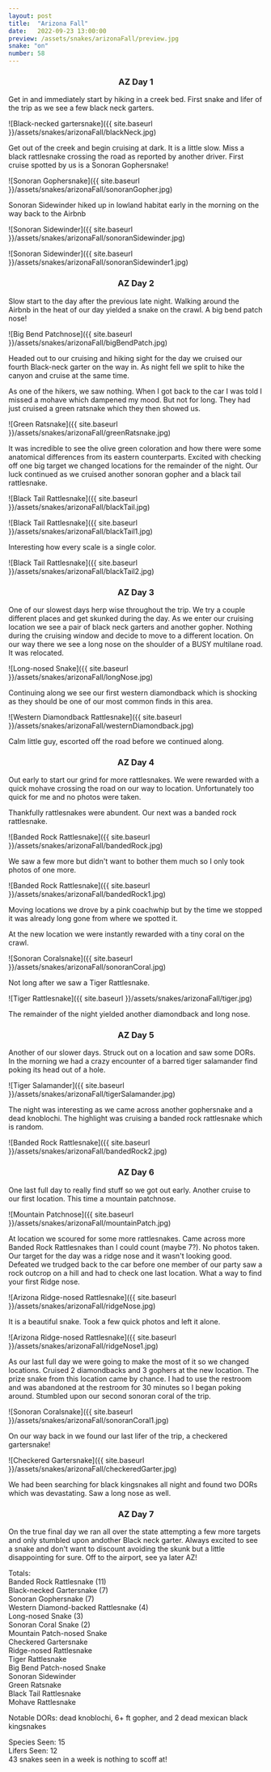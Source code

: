 ```yaml
---
layout: post
title:  "Arizona Fall"
date:   2022-09-23 13:00:00
preview: /assets/snakes/arizonaFall/preview.jpg
snake: "on"
number: 58
---
```


<div align = "center"><h3>AZ Day 1</h3></div>

Get in and immediately start by hiking in a creek bed. First snake and lifer of the trip as we see a few black neck garters.

![Black-necked gartersnake]({{ site.baseurl }}/assets/snakes/arizonaFall/blackNeck.jpg)

Get out of the creek and begin cruising at dark. It is a little slow. Miss a black rattlesnake crossing the road as reported by another driver. First cruise spotted by us is a Sonoran Gophersnake!

![Sonoran Gophersnake]({{ site.baseurl }}/assets/snakes/arizonaFall/sonoranGopher.jpg)

Sonoran Sidewinder hiked up in lowland habitat early in the morning on the way back to the Airbnb

![Sonoran Sidewinder]({{ site.baseurl }}/assets/snakes/arizonaFall/sonoranSidewinder.jpg)

![Sonoran Sidewinder]({{ site.baseurl }}/assets/snakes/arizonaFall/sonoranSidewinder1.jpg)

<div align = "center"><h3>AZ Day 2</h3></div>

Slow start to the day after the previous late night. Walking around the Airbnb in the heat of our day yielded a snake on the crawl. A big bend patch nose!

![Big Bend Patchnose]({{ site.baseurl }}/assets/snakes/arizonaFall/bigBendPatch.jpg)

Headed out to our cruising and hiking sight for the day we cruised our fourth Black-neck garter on the way in. As night fell we split to hike the canyon and cruise at the same time.

As one of the hikers, we saw nothing. When I got back to the car I was told I missed a mohave which dampened my mood. But not for long. They had just cruised a green ratsnake which they then showed us. 

![Green Ratsnake]({{ site.baseurl }}/assets/snakes/arizonaFall/greenRatsnake.jpg)

It was incredible to see the olive green coloration and how there were some anatomical differences from its eastern counterparts. Excited with checking off one big target we changed locations for the remainder of the night. Our luck continued as we cruised another sonoran gopher and a black tail rattlesnake. 

![Black Tail Rattlesnake]({{ site.baseurl }}/assets/snakes/arizonaFall/blackTail.jpg)

![Black Tail Rattlesnake]({{ site.baseurl }}/assets/snakes/arizonaFall/blackTail1.jpg)

Interesting how every scale is a single color.

![Black Tail Rattlesnake]({{ site.baseurl }}/assets/snakes/arizonaFall/blackTail2.jpg)

<div align = "center"><h3>AZ Day 3</h3></div>

One of our slowest days herp wise throughout the trip. We try a couple different places and get skunked during the day. As we enter our cruising location we see a pair of black neck garters and another gopher. Nothing during the cruising window and decide to move to a different location. On our way there we see a long nose on the shoulder of a BUSY multilane road. It was relocated.

![Long-nosed Snake]({{ site.baseurl }}/assets/snakes/arizonaFall/longNose.jpg)

Continuing along we see our first western diamondback which is shocking as they should be one of our most common finds in this area.

![Western Diamondback Rattlesnake]({{ site.baseurl }}/assets/snakes/arizonaFall/westernDiamondback.jpg)

Calm little guy, escorted off the road before we continued along.

<div align = "center"><h3>AZ Day 4</h3></div>

Out early to start our grind for more rattlesnakes. We were rewarded with a quick mohave crossing the road on our way to location. Unfortunately too quick for me and no photos were taken.

Thankfully rattlesnakes were abundent. Our next was a banded rock rattlesnake. 

![Banded Rock Rattlesnake]({{ site.baseurl }}/assets/snakes/arizonaFall/bandedRock.jpg)

We saw a few more but didn't want to bother them much so I only took photos of one more.

![Banded Rock Rattlesnake]({{ site.baseurl }}/assets/snakes/arizonaFall/bandedRock1.jpg)

Moving locations we drove by a pink coachwhip but by the time we stopped it was already long gone from where we spotted it.

At the new location we were instantly rewarded with a tiny coral on the crawl. 

![Sonoran Coralsnake]({{ site.baseurl }}/assets/snakes/arizonaFall/sonoranCoral.jpg)

Not long after we saw a Tiger Rattlesnake.

![Tiger Rattlesnake]({{ site.baseurl }}/assets/snakes/arizonaFall/tiger.jpg)

The remainder of the night yielded another diamondback and long nose.

<div align = "center"><h3>AZ Day 5</h3></div>

Another of our slower days. Struck out on a location and saw some DORs. In the morning we had a crazy encounter of a barred tiger salamander find poking its head out of a hole.

![Tiger Salamander]({{ site.baseurl }}/assets/snakes/arizonaFall/tigerSalamander.jpg)

The night was interesting as we came across another gophersnake and a dead knoblochi. The highlight was cruising a banded rock rattlesnake which is random. 

![Banded Rock Rattlesnake]({{ site.baseurl }}/assets/snakes/arizonaFall/bandedRock2.jpg)

<div align = "center"><h3>AZ Day 6</h3></div>

One last full day to really find stuff so we got out early. Another cruise to our first location. This time a mountain patchnose.

![Mountain Patchnose]({{ site.baseurl }}/assets/snakes/arizonaFall/mountainPatch.jpg)

At location we scoured for some more rattlesnakes. Came across more Banded Rock Rattlesnakes than I could count (maybe 7?). No photos taken. Our target for the day was a ridge nose and it wasn't looking good. Defeated we trudged back to the car before one member of our party saw a rock outcrop on a hill and had to check one last location. What a way to find your first Ridge nose.

![Arizona Ridge-nosed Rattlesnake]({{ site.baseurl }}/assets/snakes/arizonaFall/ridgeNose.jpg)

It is a beautiful snake. Took a few quick photos and left it alone. 

![Arizona Ridge-nosed Rattlesnake]({{ site.baseurl }}/assets/snakes/arizonaFall/ridgeNose1.jpg)

As our last full day we were going to make the most of it so we changed locations. Cruised 2 diamondbacks and 3 gophers at the new location. The prize snake from this location came by chance. I had to use the restroom and was abandoned at the restroom for 30 minutes so I began poking around. Stumbled upon our second sonoran coral of the trip.

![Sonoran Coralsnake]({{ site.baseurl }}/assets/snakes/arizonaFall/sonoranCoral1.jpg)

On our way back in we found our last lifer of the trip, a checkered gartersnake!

![Checkered Gartersnake]({{ site.baseurl }}/assets/snakes/arizonaFall/checkeredGarter.jpg)

We had been searching for black kingsnakes all night and found two DORs which was devastating. Saw a long nose as well.

<div align = "center"><h3>AZ Day 7</h3></div>

On the true final day we ran all over the state attempting a few more targets and only stumbled upon andother Black neck garter. Always excited to see a snake and don't want to discount avoiding the skunk but a little disappointing for sure. Off to the airport, see ya later AZ!


Totals:   
Banded Rock Rattlesnake (11)   
Black-necked Gartersnake (7)   
Sonoran Gophersnake (7)   
Western Diamond-backed Rattlesnake (4)   
Long-nosed Snake (3)   
Sonoran Coral Snake (2)   
Mountain Patch-nosed Snake   
Checkered Gartersnake   
Ridge-nosed Rattlesnake   
Tiger Rattlesnake   
Big Bend Patch-nosed Snake   
Sonoran Sidewinder   
Green Ratsnake   
Black Tail Rattlesnake   
Mohave Rattlesnake

Notable DORs: dead knoblochi, 6+ ft gopher, and 2 dead mexican black kingsnakes

Species Seen: 15   
Lifers Seen: 12   
43 snakes seen in a week is nothing to scoff at!  